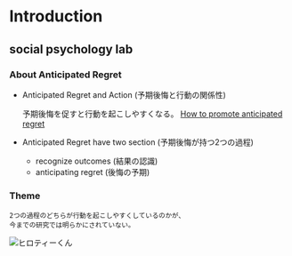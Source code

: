 # Introduction
## social psychology lab
### About Anticipated Regret

- Anticipated Regret and Action (予期後悔と行動の関係性)

    予期後悔を促すと行動を起こしやすくなる。
[How to promote anticipated regret](https://www.hiroshima-u.ac.jp)

- Anticipated Regret have two section (予期後悔が持つ2つの過程)
    - recognize outcomes (結果の認識)
    - anticipating regret (後悔の予期)

### Theme 
    2つの過程のどちらが行動を起こしやすくしているのかが、
    今までの研究では明らかにされていない。

![ヒロティーくん](https://www.hiroshima-u.ac.jp/system/files/138803/hiroty230.png)
